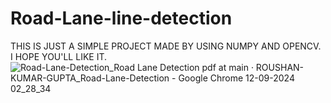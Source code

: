 # Road-Lane-line-detection
THIS IS JUST A SIMPLE PROJECT MADE BY USING NUMPY AND OPENCV. 
I HOPE YOU'LL LIKE IT.
![Road-Lane-Detection_Road Lane Detection pdf at main · ROUSHAN-KUMAR-GUPTA_Road-Lane-Detection - Google Chrome 12-09-2024 02_28_34](https://github.com/user-attachments/assets/08c73dc2-38bb-4500-a226-d0e5c775e6cf)
